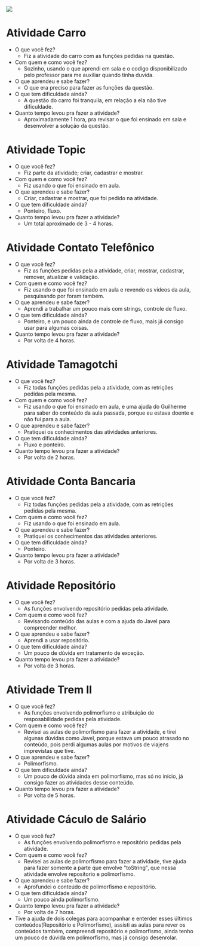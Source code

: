 ![](Elienai.png)

# Atividade Carro
- O que você fez?
    - Fiz a atividade do carro com as funções pedidas na questão.
- Com quem e como você fez?
    - Sozinho, usando o que aprendi em sala e o codigo disponibilizado pelo professor para me auxiliar quando tinha duvida.
- O que aprendeu e sabe fazer?
    - O que era preciso para fazer as funções da questão.
- O que tem dificuldade ainda?
    - A questão do carro foi tranquila, em relação a ela não tive dificuldade.
- Quanto tempo levou pra fazer a atividade?
    - Aproximadamente 1 hora, pra revisar o que foi ensinado em sala e desenvolver a solução da questão.
# Atividade Topic
- O que você fez?
    - Fiz parte da atividade; criar, cadastrar e mostrar.
- Com quem e como você fez?
    - Fiz usando o que foi ensinado em aula.
- O que aprendeu e sabe fazer?
    - Criar, cadastrar e mostrar, que foi pedido na atividade.
- O que tem dificuldade ainda?
    - Ponteiro, fluxo.
- Quanto tempo levou pra fazer a atividade?
    - Um total aproximado de 3 - 4 horas.
# Atividade Contato Telefônico
- O que você fez?
    - Fiz as funções pedidas pela a atividade, criar, mostrar, cadastrar, remover, atualizar e validação.
- Com quem e como você fez?
    - Fiz usando o que foi ensinado em aula e revendo os videos da aula, pesquisando por foram também.
- O que aprendeu e sabe fazer?
    - Aprendi a trabalhar um pouco mais com strings, controle de fluxo.
- O que tem dificuldade ainda?
    - Ponteiro, e um pouco ainda de controle de fluxo, mais já consigo usar para algumas coisas.
- Quanto tempo levou pra fazer a atividade?
    - Por volta de 4 horas.
# Atividade Tamagotchi
- O que você fez?
    - Fiz todas funções pedidas pela a atividade, com as retrições pedidas pela mesma.
- Com quem e como você fez?
    - Fiz usando o que foi ensinado em aula, e uma ajuda do Guilherme para saber do conteúdo da aula passada, porque eu estava doente e não fui para a aula.
- O que aprendeu e sabe fazer?
    - Pratiquei os conhecimentos das atividades anteriores.
- O que tem dificuldade ainda?
    - Fluxo e ponteiro.
- Quanto tempo levou pra fazer a atividade?
    - Por volta de 2 horas.
# Atividade Conta Bancaria
- O que você fez?
    - Fiz todas funções pedidas pela a atividade, com as retrições pedidas pela mesma.
- Com quem e como você fez?
    - Fiz usando o que foi ensinado em aula.
- O que aprendeu e sabe fazer?
    - Pratiquei os conhecimentos das atividades anteriores.
- O que tem dificuldade ainda?
    - Ponteiro.
- Quanto tempo levou pra fazer a atividade?
    - Por volta de 3 horas.
# Atividade Repositório
- O que você fez?
    - As funções envolvendo repositório pedidas pela atividade.
- Com quem e como você fez?
    - Revisando conteúdo das aulas e com a ajuda do Javel para compreender melhor.
- O que aprendeu e sabe fazer?
    - Aprendi a usar repositório.
- O que tem dificuldade ainda?
    - Um pouco de dúvida em tratamento de exceção.
- Quanto tempo levou pra fazer a atividade?
    - Por volta de 3 horas.
# Atividade Trem II
- O que você fez?
    - As funções envolvendo polimorfismo e atribuição de resposabilidade pedidas pela atividade.
- Com quem e como você fez?
    - Revisei as aulas de polimorfismo para fazer a atividade, e tirei algunas dúvidas como Javel, porque estava um pouco atrasado no conteúdo, pois perdi algumas aulas por motivos de viajens imprevistas que tive.
- O que aprendeu e sabe fazer?
    - Polimorfismo.
- O que tem dificuldade ainda?
    - Um pouco de dúvida ainda em polimorfismo, mas só no início, já consigo fazer as atividades desse conteúdo.
- Quanto tempo levou pra fazer a atividade?
    - Por volta de 5 horas.
# Atividade Cáculo de Salário
- O que você fez?
    - As funções envolvendo polimorfismo e repositório pedidas pela atividade.
- Com quem e como você fez?
    - Revisei as aulas de polimorfismo para fazer a atividade, tive ajuda para fazer somente a parte que envolve "toString", que nessa atividade envolve repositorio e polimorfismo.
- O que aprendeu e sabe fazer?
    - Aprofundei o conteúdo de polimorfismo e repositório.
- O que tem dificuldade ainda?
    - Um pouco ainda polimorfismo.
- Quanto tempo levou pra fazer a atividade?
    - Por volta de 7 horas.
- Tive a ajuda de dois colegas para acompanhar e enterder esses últimos conteúdos(Repositório e Polimorfismo), assisti as aulas para rever os conteúdos também, compreendi repositório e polimorfismo, ainda tenho um pouco de dúvida em polimorfismo, mas já consigo desenrolar.

